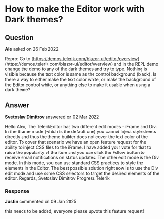# How to make the Editor work with Dark themes?

## Question

**Ale** asked on 26 Feb 2022

Repro: Go to [https://demos.telerik.com/blazor-ui/editor/overview](https://demos.telerik.com/blazor-ui/editor/overview) and in the REPL demo change the demo to any of the dark themes and try to type. Nothing is visible because the text color is same as the control background (black). Is there a way to either make the text color white, or make the background of the Editor control white, or anything else to make it usable when using a dark theme?

## Answer

**Svetoslav Dimitrov** answered on 02 Mar 2022

Hello Alex, The TelerikEditor has two different edit modes - iFrame and Div. In the iframe mode (which is the default one) you cannot inject stylesheets directly and thus the theme builder does not cover the text color of the editor. To cover that scenario we have an open feature request for the ability to inject CSS files to the iFrame. I have added your vote for that to raise the popularity of the item and you can click the Follow button to receive email notifications on status updates. The other edit mode is the Div mode. In this mode, you can use standard CSS practices to style the elements in the Editor. The best possible solution right now is to use the Div edit mode and use some CSS selectors to target the desired elements of the editor. Regards, Svetoslav Dimitrov Progress Telerik

### Response

**Justin** commented on 09 Jan 2025

this needs to be added, everyone please upvote this feature request!
